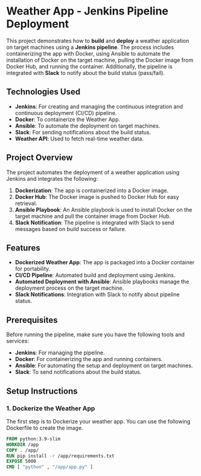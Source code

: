 # Weather App - Jenkins Pipeline Deployment

This project demonstrates how to **build** and **deploy** a weather application on target machines using a **Jenkins pipeline**. The process includes containerizing the app with Docker, using Ansible to automate the installation of Docker on the target machine, pulling the Docker image from Docker Hub, and running the container. Additionally, the pipeline is integrated with **Slack** to notify about the build status (pass/fail).

## Technologies Used

- **Jenkins**: For creating and managing the continuous integration and continuous deployment (CI/CD) pipeline.
- **Docker**: To containerize the Weather App.
- **Ansible**: To automate the deployment on target machines.
- **Slack**: For sending notifications about the build status.
- **Weather API**: Used to fetch real-time weather data.

## Project Overview

The project automates the deployment of a weather application using Jenkins and integrates the following:

1. **Dockerization**: The app is containerized into a Docker image.
2. **Docker Hub**: The Docker image is pushed to Docker Hub for easy retrieval.
3. **Ansible Playbook**: An Ansible playbook is used to install Docker on the target machine and pull the container image from Docker Hub.
4. **Slack Notification**: The pipeline is integrated with Slack to send messages based on build success or failure.

## Features

- **Dockerized Weather App**: The app is packaged into a Docker container for portability.
- **CI/CD Pipeline**: Automated build and deployment using Jenkins.
- **Automated Deployment with Ansible**: Ansible playbooks manage the deployment process on the target machine.
- **Slack Notifications**: Integration with Slack to notify about pipeline status.

## Prerequisites

Before running the pipeline, make sure you have the following tools and services:

- **Jenkins**: For managing the pipeline.
- **Docker**: For containerizing the app and running containers.
- **Ansible**: For automating the setup and deployment on target machines.
- **Slack**: To send notifications about the build status.

## Setup Instructions

### 1. Dockerize the Weather App

The first step is to Dockerize your weather app. You can use the following Dockerfile to create the image.

```dockerfile
FROM python:3.9-slim 
WORKDIR /app 
COPY . /app/
RUN pip install -r /app/requirements.txt
EXPOSE 5000
CMD [ "python" , "/app/app.py" ]
```

